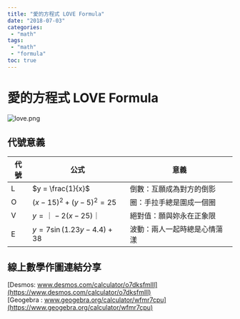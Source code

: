 ```yaml
---
title: "愛的方程式 LOVE Formula"
date: "2018-07-03"
categories:
 - "math"
tags:
 - "math"
 - "formula"
toc: true
---
```


# 愛的方程式 LOVE Formula

![love.png](/assets/img/love.png "LOVE Formula")
## 代號意義
代號|公式|意義
---|---|---
L| $y = \frac{1}{x}$  | 倒數：互願成為對方的倒影
O| $(x-15)^2+(y-5)^2=25$  | 圈：手拉手總是圍成一個圈
V| $y = ｜-2(x-25) ｜$  | 絕對值：願與妳永在正象限
E| $y = 7\sin(1.23y-4.4)+38$  |波動：兩人一起時總是心情蕩漾


<!--more-->

## 線上數學作圖連結分享
[Desmos: www.desmos.com/calculator/o7dksfmlll](https://www.desmos.com/calculator/o7dksfmlll)  
[Geogebra : www.geogebra.org/calculator/wfmr7cpu](https://www.geogebra.org/calculator/wfmr7cpu)  